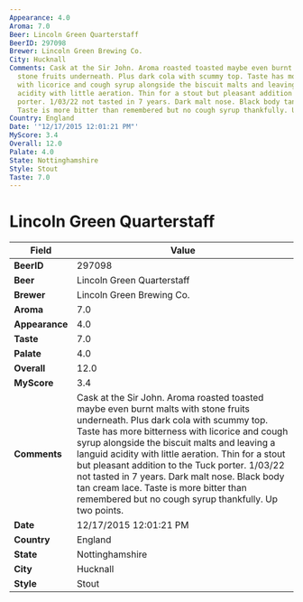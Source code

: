 ```yaml
---
Appearance: 4.0
Aroma: 7.0
Beer: Lincoln Green Quarterstaff
BeerID: 297098
Brewer: Lincoln Green Brewing Co.
City: Hucknall
Comments: Cask at the Sir John. Aroma roasted toasted maybe even burnt malts with
  stone fruits underneath. Plus dark cola with scummy top. Taste has more bitterness
  with licorice and cough syrup alongside the biscuit malts and leaving a languid
  acidity with little aeration. Thin for a stout but pleasant addition to the Tuck
  porter. 1/03/22 not tasted in 7 years. Dark malt nose. Black body tan cream lace.
  Taste is more bitter than remembered but no cough syrup thankfully. Up two points.
Country: England
Date: '"12/17/2015 12:01:21 PM"'
MyScore: 3.4
Overall: 12.0
Palate: 4.0
State: Nottinghamshire
Style: Stout
Taste: 7.0
---
```


# Lincoln Green Quarterstaff

| Field         | Value |
|---------------|-------|
| **BeerID** | 297098 |
| **Beer** | Lincoln Green Quarterstaff |
| **Brewer** | Lincoln Green Brewing Co. |
| **Aroma** | 7.0 |
| **Appearance** | 4.0 |
| **Taste** | 7.0 |
| **Palate** | 4.0 |
| **Overall** | 12.0 |
| **MyScore** | 3.4 |
| **Comments** | Cask at the Sir John. Aroma roasted toasted maybe even burnt malts with stone fruits underneath. Plus dark cola with scummy top. Taste has more bitterness with licorice and cough syrup alongside the biscuit malts and leaving a languid acidity with little aeration. Thin for a stout but pleasant addition to the Tuck porter. 1/03/22 not tasted in 7 years. Dark malt nose. Black body tan cream lace. Taste is more bitter than remembered but no cough syrup thankfully. Up two points. |
| **Date** | 12/17/2015 12:01:21 PM |
| **Country** | England |
| **State** | Nottinghamshire |
| **City** | Hucknall |
| **Style** | Stout |
